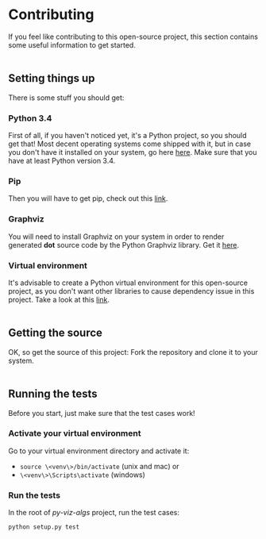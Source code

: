 

# Contributing

If you feel like contributing to this open-source project, this section contains some useful information to get started.
</br>
</br>
## Setting things up
There is some stuff you should get:

### Python 3.4
First of all, if you haven't noticed yet, it's a Python project, so you should get that! Most decent operating systems come shipped with it, but in case you don't have it installed on your system, go here [here](https://www.python.org/downloads/). Make sure that you have at least Python version 3.4.  

### Pip
Then you will have to get pip, check out this [link](https://pip.pypa.io/en/stable/installing/).

### Graphviz
You will need to install Graphviz on your system in order to render generated **dot** source code by the Python Graphviz library. Get it [here](https://pypi.org/project/graphviz/).

### Virtual environment
It's advisable to create a Python virtual environment for this open-source project, as you don't want other libraries to cause dependency issue in this project. Take a look at this [link](https://docs.python.org/3/library/venv.html#module-venv).
</br>
</br>

## Getting the source 
OK, so get the source of this project: Fork the repository and clone it to your system.
</br>
</br>
## Running the tests
Before you start, just make sure that the test cases work! 

### Activate your virtual environment
Go to your virtual environment directory and activate it:

* ```source \<venv\>/bin/activate``` (unix and mac) or
* ```\<venv\>\Scripts\activate``` (windows) 

### Run the tests
In the root of *py-viz-algs* project, run the test cases:

 ```python setup.py test```

